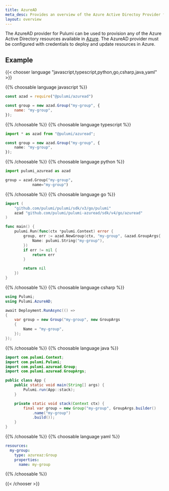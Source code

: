 ```yaml
---
title: AzureAD
meta_desc: Provides an overview of the Azure Active Directoy Provider for Pulumi.
layout: overview
---
```


The AzureAD provider for Pulumi can be used to provision any of the Azure Active Directory resources available in [Azure](https://azure.microsoft.com/en-us/).
The AzureAD provider must be configured with credentials to deploy and update resources in Azure.

## Example

{{< chooser language "javascript,typescript,python,go,csharp,java,yaml" >}}

{{% choosable language javascript %}}

```javascript
const azad = require("@pulumi/azuread")

const group = new azad.Group("my-group", {
    name: "my-group",
});
```

{{% /choosable %}}
{{% choosable language typescript %}}

```typescript
import * as azad from "@pulumi/azuread";

const group = new azad.Group("my-group", {
    name: "my-group",
});
```

{{% /choosable %}}
{{% choosable language python %}}

```python
import pulumi_azuread as azad

group = azad.Group("my-group",
            name="my-group")
```

{{% /choosable %}}
{{% choosable language go %}}

```go
import (
	"github.com/pulumi/pulumi/sdk/v3/go/pulumi"
	azad "github.com/pulumi/pulumi-azuread/sdk/v4/go/azuread"
)

func main() {
	pulumi.Run(func(ctx *pulumi.Context) error {
		group, err := azad.NewGroup(ctx, "my-group", &azad.GroupArgs{
			Name: pulumi.String("my-group"),
		})
		if err != nil {
			return err
		}

		return nil
	})
}

```

{{% /choosable %}}
{{% choosable language csharp %}}

```csharp
using Pulumi;
using Pulumi.AzureAD;

await Deployment.RunAsync(() =>
{
    var group = new Group("my-group", new GroupArgs
    {
        Name = "my-group",
    });
});
```

{{% /choosable %}}
{{% choosable language java %}}

```java
import com.pulumi.Context;
import com.pulumi.Pulumi;
import com.pulumi.azuread.Group;
import com.pulumi.azuread.GroupArgs;

public class App {
    public static void main(String[] args) {
        Pulumi.run(App::stack);
    }

    private static void stack(Context ctx) {
		final var group = new Group("my-group", GroupArgs.builder()
			.name("my-group")
			.build());
	}
}
```

{{% /choosable %}}
{{% choosable language yaml %}}

```yaml
resources:
  my-group:
    type: azureaz:Group
    properties:
      name: my-group
```

{{% /choosable %}}

{{< /chooser >}}
